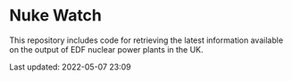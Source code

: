 # Nuke Watch

This repository includes code for retrieving the latest information available on the output of EDF nuclear power plants in the UK.

Last updated: 2022-05-07 23:09